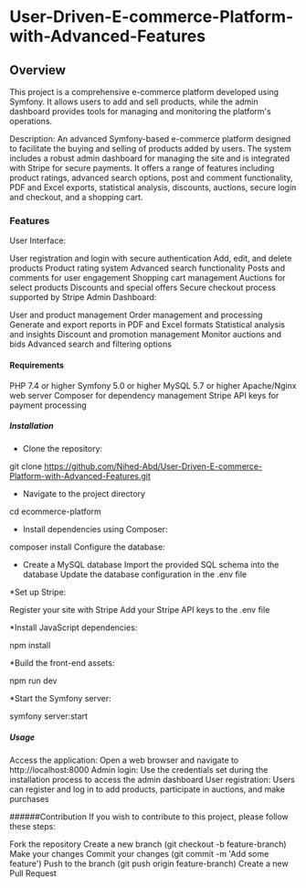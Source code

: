 ﻿# User-Driven-E-commerce-Platform-with-Advanced-Features

## Overview
This project is a comprehensive e-commerce platform developed using Symfony. It allows users to add and sell products, while the admin dashboard provides tools for managing and monitoring the platform's operations.

Description:
An advanced Symfony-based e-commerce platform designed to facilitate the buying and selling of products added by users. The system includes a robust admin dashboard for managing the site and is integrated with Stripe for secure payments. It offers a range of features including product ratings, advanced search options, post and comment functionality, PDF and Excel exports, statistical analysis, discounts, auctions, secure login and checkout, and a shopping cart.


### Features
User Interface:

User registration and login with secure authentication
Add, edit, and delete products
Product rating system
Advanced search functionality
Posts and comments for user engagement
Shopping cart management
Auctions for select products
Discounts and special offers
Secure checkout process supported by Stripe
Admin Dashboard:

User and product management
Order management and processing
Generate and export reports in PDF and Excel formats
Statistical analysis and insights
Discount and promotion management
Monitor auctions and bids
Advanced search and filtering options


#### Requirements

PHP 7.4 or higher
Symfony 5.0 or higher
MySQL 5.7 or higher
Apache/Nginx web server
Composer for dependency management
Stripe API keys for payment processing


##### Installation
* Clone the repository:

git clone https://github.com/Nihed-Abd/User-Driven-E-commerce-Platform-with-Advanced-Features.git

* Navigate to the project directory

cd ecommerce-platform

* Install dependencies using Composer:


composer install
Configure the database:

* Create a MySQL database
Import the provided SQL schema into the database
Update the database configuration in the .env file

*Set up Stripe:

Register your site with Stripe
Add your Stripe API keys to the .env file

*Install JavaScript dependencies:

npm install

*Build the front-end assets:

npm run dev

*Start the Symfony server:

symfony server:start

##### Usage
Access the application: Open a web browser and navigate to http://localhost:8000
Admin login: Use the credentials set during the installation process to access the admin dashboard
User registration: Users can register and log in to add products, participate in auctions, and make purchases


######Contribution
If you wish to contribute to this project, please follow these steps:

Fork the repository
Create a new branch (git checkout -b feature-branch)
Make your changes
Commit your changes (git commit -m 'Add some feature')
Push to the branch (git push origin feature-branch)
Create a new Pull Request
